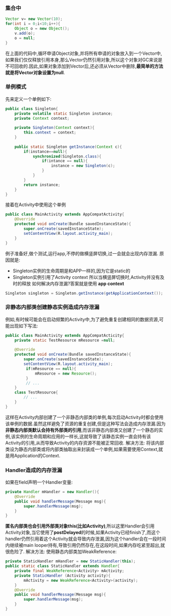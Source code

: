 ### 集合中
``` Java
Vector v= new Vector(10);
for(int i = 0;i<10;i++){
    Object o = new Object();
    v.add(o);
    o = null;
}
```
在上面的代码中,循环申请Object对象,并将所有申请的对象放入到一个Vector中,如果我们仅仅释放引用本身,那么Vector仍然引用对象,所以这个对象对GC来说是不可回收的.因此,如果对象添加到Vector后,还必须从Vector中删除,**最简单的方法就是将Vector对象设置为null**.
### 单例模式
先来定义一个单例如下:
``` java
public class Singleton{
    private volatile static Singleton instance;
    private Context context;
    
    private Singleton(Context context){
        this.context = context;
    }
    
    public static Singleton getInstance(Context c){
        if(instance==null){
            synchronized(Singleton.class){
                if(intance == null){
                    instance = new Singleton(c);
                }
            }
        }
        return instance;
    }
}
```
接着在Activity中使用这个单例
``` java
public class MainActivity extends AppCompatActivity{
    @Override
    protected void onCreate(Bundle savedInstanceState){
        super.onCreate(savedInstanceState);
        setContentView(R.layout.activity_main);
    }
}
```
例子准备好,做个测试,运行app,不停的做横竖屏切换,过一会就会出现内存泄漏.
原因就是:
* Singleton实例的生命周期是和APP一样的,因为它是static的
* Singleton实例引用了Activity context
所以当横竖屏切换时,Activity并没有及时的释放
如何解决内存泄漏?答案就是使用 **app context**
```java
Singleton singleton = Singleton.getInstance(getApplicationContext());
```
### 非静态内部类创建静态实例造成内存泄漏
例如,有时候可能会在启动频繁的Activity中,为了避免重复创建相同的数据资源,可能出现如下写法:
```java
public class MainActivity extends AppCompatActicity{
    private static TestResource mResource =null;
    
    @Override
    protected void onCreate(Bundle savedInstanceState){
        super.onCreate(savedInstanceState);
        setContentView(R.layout.activity_main);
         if(mResource == null){
             mResource = new Resource();
         }
         // ...
    }
    class TestResource{
        // ...
    }
}
```
这样在Activity内部创建了一个非静态内部类的单例,每次启动Activity时都会使用该单例的数据.虽然这样避免了资源的重复创建,但是这种写法会造成内存泄漏.因为**非静态内部类默认会持有外部类的引用**,而该非静态内部类又创建了一个静态的实例,该实例的生命周期和应用的一样长,这就导致了该静态实例一直会持有该Activity的引用,从而导致Activity的内存资源不能被正常回收.
解决方法:
将该内部类设为静态内部类或将内部类抽取出来封装成一个单例,如果需要使用Context,就是用Application的Context.
### Handler造成的内存泄漏
如果在field声明一个Handler变量:
```java
private Handler mHandler = new Handler(){
    @Override
    public void handlerMessage(Message msg){
        super.handlerMessage(msg);
    }
}
```
**匿名内部类也会引用外部类对象this(比如Activity)**,所以这里Handler会引用Activity对象,当它使用了**postDelayed**的时候,如果Activity已经finish了,而这个handler仍然引用着这个Activity就会导致内存泄漏,因为这个handler会在一段时间内继续被main looper持有,导致引用仍然存在,在这段时间,如果内存吃紧至超出,就很危险了.
解决方法:
使用静态内部类加WeakReference:
```java
private StaticHandler mHandler = new StaticHandler(this);
public static class StaticHandler extends Handler{
    private final WeakReference<Activity> mActivity;
    private StaticHandler (Activity activity){
        mActivity = new WeakReference<Activity>(activity);
    }
    @Override
    public void handlerMessage(Message msg){
        super.handlerMessage(msg);
    }
}
```